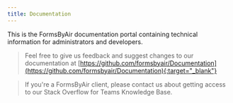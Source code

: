 ```yaml
---
title: Documentation
---
```


This is the FormsByAir documentation portal containing technical information for administrators and developers.

> Feel free to give us feedback and suggest changes to our documentation at [https://github.com/formsbyair/Documentation](https://github.com/formsbyair/Documentation){:target="_blank"}

> If you're a FormsByAir client, please contact us about getting access to our Stack Overflow for Teams Knowledge Base.